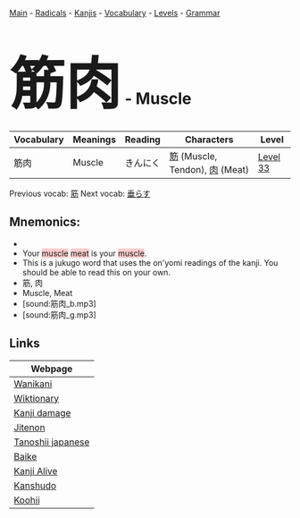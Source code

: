 <style> bigfont {font-size: 100px}</style>
[Main](../README.md) -
[Radicals](../radicals.md) -
[Kanjis](../kanjis.md) -
[Vocabulary](../vocabulary.md) -
[Levels](../levels.md) -
[Grammar](../grammar.md)
# <bigfont> 筋肉</bigfont> - Muscle 

| Vocabulary | Meanings | Reading | Characters | Level |
| --- | --- | --- | --- | --- |
| 筋肉 | Muscle | きんにく |  [筋](../kanjis/筋.md) (Muscle, Tendon), [肉](../kanjis/肉.md) (Meat) | [Level 33](../levels/wk_level33.md) |

Previous vocab: [筋](筋.md) Next vocab: [垂らす](垂らす.md) 

## Mnemonics:

* 
* Your <span style="background-color:#ffcccb"> muscle</span> <span style="background-color:#ffcccb"> meat</span> is your <span style="background-color:#ffcccb"> muscle</span>.
* This is a jukugo word that uses the on'yomi readings of the kanji. You should be able to read this on your own.
* 筋, 肉
* Muscle, Meat
* [sound:筋肉_b.mp3]
* [sound:筋肉_g.mp3]


## Links 

| Webpage |
| --- |
| [Wanikani          ](https://www.wanikani.com/kanji/筋肉) |
| [Wiktionary        ](https://en.wiktionary.org/wiki/筋肉) |
| [Kanji damage      ](http://www.kanjidamage.com/kanji/search?utf8=✓&q=筋肉) |
| [Jitenon           ](https://jitenon.com/kanji/筋肉) |
| [Tanoshii japanese ](https://www.tanoshiijapanese.com/dictionary/kanji.cfm?k=筋肉) |
| [Baike             ](https://baike.baidu.com/item/筋肉) |
| [Kanji Alive       ](https://app.kanjialive.com/筋肉) |
| [Kanshudo          ](https://www.kanshudo.com/searchmn?q=筋肉) |
| [Koohii            ](https://kanji.koohii.com/study/kanji/筋肉) |
